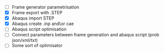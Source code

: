 - [ ] Frame generator parametrisation
- [x] Frame export with .STEP
- [x] Abaqus import STEP
- [x] Abaqus create .inp and\or cae
- [ ] Abaqus script optimisation
- [ ] Connect parameters between frame generation and abaqus script (prob json/xml/txt)
- [ ] Some sort of optimisator
